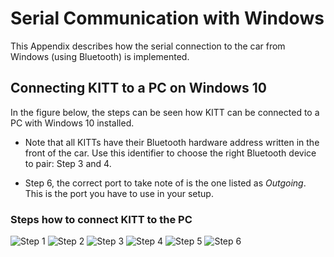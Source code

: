 # Serial Communication with Windows

This Appendix describes how the serial connection to the car from Windows (using Bluetooth) is implemented.

## Connecting KITT to a PC on Windows 10

In the figure below, the steps can be seen how KITT can be connected to a PC with Windows 10 installed. 

- Note that all KITTs have their Bluetooth hardware address written in the front of the car. Use this identifier to choose the right Bluetooth device to pair: Step 3 and 4.

- Step 6, the correct port to take note of is the one listed as *Outgoing*. This is the port you have to use in your setup.

### Steps how to connect KITT to the PC

![Step 1](Book/Step1.PNG) ![Step 2](Book/Step2.PNG) ![Step 3](Book/Step3.PNG)
![Step 4](Book/Step4.PNG) ![Step 5](Book/Step6Arrow.PNG) ![Step 6](Book/Step7.PNG)

